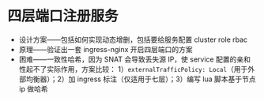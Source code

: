# 四层端口注册服务

- 设计方案——包括如何实现动态增删，包括要给服务配置 cluster role rbac
- 原理——验证出一套 ingress-nginx 开启四层端口的方案
- 困难——一致性哈希，因为 SNAT 会导致丢失源 IP，使 service 配置的亲和性起不了实际作用，方案比较： 1）`externalTrafficPolicy: Local`（用于外部均衡器）；2）加 ingress 标注（仅适用于七层）；3）编写 lua 脚本基于节点 ip 做哈希
